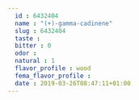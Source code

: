 ```yaml
---
  id : 6432404
  name : "(+)-gamma-cadinene"
  slug : 6432404
  taste : 
  bitter : 0
  odor : 
  natural : 1
  flavor_profile : wood
  fema_flavor_profile : 
  date : 2019-03-26T08:47:11+01:00
---
```



